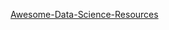 [Awesome-Data-Science-Resources](https://github.com/AI-ML-Notes/Awesome-Data-Science-Resources/blob/main/README.md)